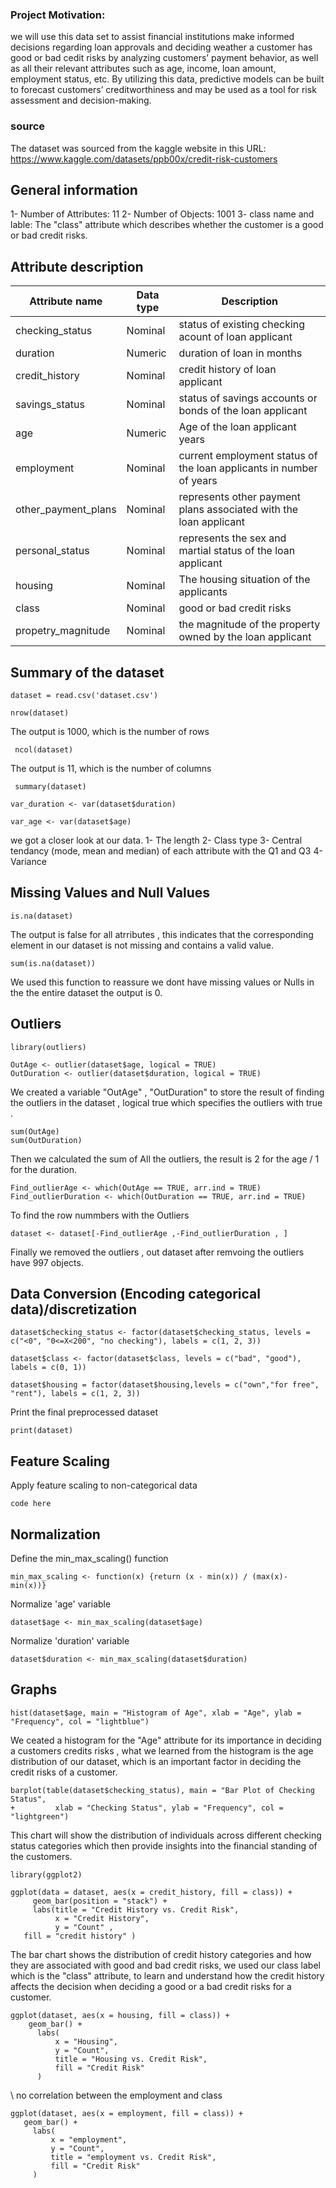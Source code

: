 ### Project Motivation:
we will use this data set to assist financial institutions make informed decisions regarding loan approvals and deciding weather a customer has good or bad cedit risks by analyzing customers’ payment behavior, as well as all their relevant attributes such as age, income, loan amount, employment status, etc. By utilizing this data, predictive models can be built to forecast customers’ creditworthiness and may be used as a tool for risk assessment and decision-making.

### source

The dataset was sourced from the kaggle website in this URL:
https://www.kaggle.com/datasets/ppb00x/credit-risk-customers 

## General information 

1- Number of Attributes: 11
2- Number of Objects: 1001
3- class name and lable:
The "class" attribute which describes whether the customer is a good or bad credit risks.

## Attribute description

| Attribute name    | Data type |            Description             |
|-------------------|-----------|------------------------------------|
|checking_status    |Nominal    |status of existing checking acount of loan applicant  |
|duration           |Numeric    |duration of loan in months         |
|credit_history     |Nominal    |credit history of loan applicant                |
|savings_status     |Nominal    |status of savings accounts or bonds of the loan applicant    |
|age                |Numeric    |Age of the loan applicant years       |
|employment         |Nominal    |current employment status of the loan applicants in number of years              |
|other_payment_plans|Nominal |represents other payment plans associated with the loan applicant                |
|personal_status    |Nominal     | represents the sex and martial status of the loan applicant   |
|housing            |Nominal     |The housing situation of the applicants| 
|class              |Nominal     |good or bad credit risks           |
|propetry_magnitude |Nominal     |the magnitude of the property owned by the loan applicant         |

## Summary of the dataset

```{r}
dataset = read.csv('dataset.csv')
```

```{r}
nrow(dataset) 
```
The output is 1000, which is the number of rows

```{r}
 ncol(dataset)
```
The output is 11, which is the number of columns

```{r}
 summary(dataset)
```
```{r}
var_duration <- var(dataset$duration)
```
```{r}
var_age <- var(dataset$age)
```
we got a closer look at our data.
1- The length 
2- Class type 
3- Central tendancy (mode, mean and median) of each attribute with the Q1 and Q3
4- Variance 

## Missing Values and Null Values

```{r}
is.na(dataset)
```
The output is false for all atrributes , this indicates that the corresponding element in our dataset is not missing and contains a valid value.

```{r}
sum(is.na(dataset))
```
We used this function to reassure we dont have missing values or Nulls in the the entire dataset the output is 0. 

## Outliers

```{r}
library(outliers)
```
```{r}
OutAge <- outlier(dataset$age, logical = TRUE)
OutDuration <- outlier(dataset$duration, logical = TRUE)
```
We created a variable "OutAge" , "OutDuration" to store the result of finding the outliers in the dataset , 
logical true which specifies the outliers with true .

```{r}
sum(OutAge)
sum(OutDuration)
```
Then we calculated the sum of All the outliers, the result is 2 for the age / 1 for the duration. 

```{r}
Find_outlierAge <- which(OutAge == TRUE, arr.ind = TRUE)
Find_outlierDuration <- which(OutDuration == TRUE, arr.ind = TRUE)
```
To find the row nummbers with the Outliers 

```{r}
dataset <- dataset[-Find_outlierAge ,-Find_outlierDuration , ]
```

Finally we removed the outliers , out dataset after remvoing the outliers have 997 objects.
## Data Conversion (Encoding categorical data)/discretization

```{r}
dataset$checking_status <- factor(dataset$checking_status, levels = c("<0", "0<=X<200", "no checking"), labels = c(1, 2, 3))
```
```{r}
dataset$class <- factor(dataset$class, levels = c("bad", "good"), labels = c(0, 1))
```
```{r}
dataset$housing = factor(dataset$housing,levels = c("own","for free", "rent"), labels = c(1, 2, 3))
```
 Print the final preprocessed dataset
```{r}
print(dataset)
```
## Feature Scaling
Apply feature scaling to non-categorical data
```{r}
code here 
```
## Normalization

Define the min_max_scaling() function
```{r}
min_max_scaling <- function(x) {return (x - min(x)) / (max(x)- min(x))}
```

 Normalize 'age' variable
 ```{r}
dataset$age <- min_max_scaling(dataset$age)
```

 Normalize 'duration' variable
 ```{r}
dataset$duration <- min_max_scaling(dataset$duration)
```

## Graphs 

```{r}
hist(dataset$age, main = "Histogram of Age", xlab = "Age", ylab = "Frequency", col = "lightblue")
```
We ceated a histogram for the "Age" attribute for its importance in deciding a customers credits risks 
, what we learned from the histogram is the age distribution of our dataset, which is an important factor in 
deciding the credit risks of a customer. 

```{r}
barplot(table(dataset$checking_status), main = "Bar Plot of Checking Status", 
+         xlab = "Checking Status", ylab = "Frequency", col = "lightgreen")
```
This chart will show the distribution of individuals across different checking status categories which then provide insights into the financial standing of the customers. 

```{r}
library(ggplot2)
```
```{r}
ggplot(data = dataset, aes(x = credit_history, fill = class)) +
     geom_bar(position = "stack") +
     labs(title = "Credit History vs. Credit Risk",
          x = "Credit History",
          y = "Count" ,
   fill = "credit history" )
```
The bar chart shows the distribution of credit history categories and how they are associated with good and bad credit risks, we used our class label which is the "class" attribute, to learn and understand how the credit history 
affects the decision when deciding a good or a bad credit risks for a customer.

```{r}
ggplot(dataset, aes(x = housing, fill = class)) +
    geom_bar() +
      labs(
          x = "Housing",
          y = "Count",
          title = "Housing vs. Credit Risk",
          fill = "Credit Risk"
      )
```

\\ no correlation between the employment and class 

```{r}
ggplot(dataset, aes(x = employment, fill = class)) +
   geom_bar() +
     labs(
         x = "employment",
         y = "Count",
         title = "employment vs. Credit Risk",
         fill = "Credit Risk"
     )
```



